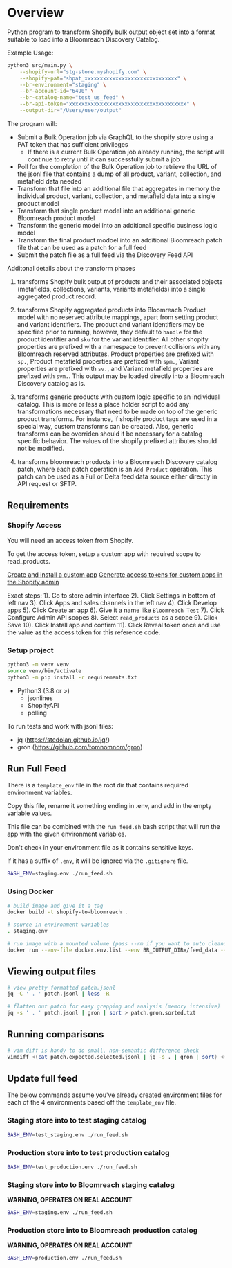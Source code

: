 # Overview

Python program to transform Shopify bulk output object set into a format suitable to load into a Bloomreach Discovery Catalog.

Example Usage:

```bash
python3 src/main.py \
    --shopify-url="stg-store.myshopify.com" \
    --shopify-pat="shpat_xxxxxxxxxxxxxxxxxxxxxxxxxxxxxx" \
    --br-environment="staging" \
    --br-account-id="6490" \
    --br-catalog-name="test_us_feed" \
    --br-api-token="xxxxxxxxxxxxxxxxxxxxxxxxxxxxxxxxxxxxxx" \
    --output-dir="/Users/user/output"
```

The program will:
* Submit a Bulk Operation job via GraphQL to the shopify store using a PAT token that has sufficient privileges
  * If there is a current Bulk Operation job already running, the script will continue to retry until it can successfully submit a job
* Poll for the completion of the Bulk Operation job to retrieve the URL of the jsonl file that contains a dump of all product, variant, collection, and metafield data needed
* Transform that file into an additional file that aggregates in memory the individual product, variant, collection, and metafield data into a single product model
* Transform that single product model into an additional generic Bloomreach product model
* Transform the generic model into an additional specific business logic model
* Transform the final product modoel into an additional Bloomreach patch file that can be used as a patch for a full feed
* Submit the patch file as a full feed via the Discovery Feed API

Additonal details about the transform phases

1. transforms Shopify bulk output of products and their associated objects (metafields, collections, variants, variants metafields) into a single aggregated product record.

1. transforms Shopify aggregated products into Bloomreach Product model with no reserved attribute mappings, apart from setting product and variant identifiers. The product and variant identifiers may be specified prior to running, however, they default to `handle` for the product identifier and `sku` for the variant identifier. All other shopify properties are prefixed with a namespace to prevent collisions with any Bloomreach reserved attributes. Product properties are prefixed with `sp.`, Product metafield properties are prefixed with `spm.`, Variant properties are prefixed with `sv.`, and Variant metafield properties are prefixed with `svm.`. This output may be loaded directly into a Bloomreach Discovery catalog as is.

1. transforms generic products with custom logic specific to an individual catalog. This is more or less a place holder script to add any transformations necessary that need to be made on top of the generic product transforms. For instance, if shopify product tags are used in a special way, custom transforms can be created. Also, generic transforms can be overriden should it be necessary for a catalog specific behavior. The values of the shopify prefixed attributes should not be modified.

1. transforms bloomreach products into a Bloomreach Discovery catalog patch, where each patch operation is an `Add Product` operation. This patch can be used as a Full or Delta feed data source either directly in API request or SFTP.

## Requirements

### Shopify Access

You will need an access token from Shopify.

To get the access token, setup a custom app with required scope to read_products.

[Create and install a custom app](https://help.shopify.com/en/manual/apps/app-types/custom-apps#create-and-install-a-custom-app)
[Generate access tokens for custom apps in the Shopify admin](https://shopify.dev/docs/apps/auth/admin-app-access-tokens)

Exact steps:
1). Go to store admin interface
2). Click Settings in bottom of left nav
3). Click Apps and sales channels in the left nav
4). Click Develop apps
5). Click Create an app
6). Give it a name like `Bloomreach Test`
7). Click Configure Admin API scopes
8). Select `read_products` as a scope
9). Click Save
10). Click Install app and confirm
11). Click Reveal token once and use the value as the access token for this reference code.

### Setup project

```bash
python3 -m venv venv
source venv/bin/activate
python3 -m pip install -r requirements.txt
```

* Python3 (3.8 or >)
    * jsonlines
    * ShopifyAPI
    * polling

To run tests and work with jsonl files:
* jq (https://stedolan.github.io/jq/)
* gron (https://github.com/tomnomnom/gron)

## Run Full Feed

There is a `template_env` file in the root dir that contains required environment variables.

Copy this file, rename it something ending in .env, and add in the empty variable values.

This file can be combined with the `run_feed.sh` bash script that will run the app with the given environment variables.

Don't check in your environment file as it contains sensitive keys.

If it has a suffix of `.env`, it will be ignored via the `.gitignore` file.

```bash
BASH_ENV=staging.env ./run_feed.sh
```

### Using Docker

```bash
# build image and give it a tag
docker build -t shopify-to-bloomreach .

# source in environment variables
. staging.env

# run image with a mounted volume (pass --rm if you want to auto cleanup)
docker run --env-file docker.env.list --env BR_OUTPUT_DIR=/feed_data --mount source=feed_data,target=/feed_data shopify-to-bloomreach
```

## Viewing output files

```bash
# view pretty formatted patch.jsonl
jq -C ' . ' patch.jsonl | less -R

# flatten out patch for easy grepping and analysis (memory intensive)
jq -s ' . ' patch.jsonl | gron | sort > patch.gron.sorted.txt
```

## Running comparisons

```bash
# vim diff is handy to do small, non-semantic difference check
vimdiff <(cat patch.expected.selected.jsonl | jq -s . | gron | sort) <(cat patch.selected.jsonl | jq -s . | gron | sort)
```

## Update full feed

The below commands assume you've already created environment files for each of the 4 environments based off the `template_env` file.

### Staging store into to test staging catalog

```bash
BASH_ENV=test_staging.env ./run_feed.sh
```


### Production store into to test production catalog

```bash
BASH_ENV=test_production.env ./run_feed.sh
```

### Staging store into to Bloomreach staging catalog

__WARNING, OPERATES ON REAL ACCOUNT__

```bash
BASH_ENV=staging.env ./run_feed.sh
```

### Production store into to Bloomreach production catalog

__WARNING, OPERATES ON REAL ACCOUNT__

```bash
BASH_ENV=production.env ./run_feed.sh
```

